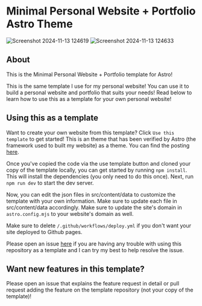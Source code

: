 # Minimal Personal Website + Portfolio Astro Theme
![Screenshot 2024-11-13 124619](https://github.com/user-attachments/assets/b49baa36-a60f-4343-8a20-968a576fbb0f)
![Screenshot 2024-11-13 124633](https://github.com/user-attachments/assets/a6700370-da07-49f3-9af7-6dd70b6a3b66)

## About

This is the Minimal Personal Website + Portfolio template for Astro!

This is the same template I use for my personal website! You can use it to build a personal website and portfolio that suits your needs! Read below to learn how to use this as a template for your own personal website!

## Using this as a template

Want to create your own website from this template? Click `Use this template` to get started! This is an theme that has been verified by Astro (the framework used to built my website) as a theme. You can find the posting [here](https://astro.build/themes/details/minimal-personal-website-portfolio/).

Once you've copied the code via the use template button and cloned your copy of the template locally, you can get started by running `npm install`. This will install the dependencies (you only need to do this once). Next, run `npm run dev` to start the dev server.

Now, you can edit the json files in src/content/data to customize the template with your own information. Make sure to update each file in src/content/data accordingly. Make sure to update the site's domain in `astro.config.mjs` to your website's domain as well.

Make sure to delete `/.github/workflows/deploy.yml` if you don't want your site deployed to Github pages.

Please open an issue [here](https://github.com/raspberri05/website/issues) if you are having any trouble with using this repository as a template and I can try my best to help resolve the issue.

## Want new features in this template?

Please open an issue that explains the feature request in detail or pull request adding the feature on the template repository (not your copy of the template)!
